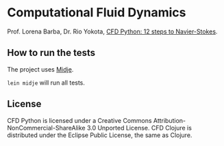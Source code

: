 # Computational Fluid Dynamics

Prof. Lorena Barba, Dr. Rio Yokota, [CFD Python: 12 steps to Navier-Stokes](http://lorenabarba.com/blog/cfd-python-12-steps-to-navier-stokes/).


## How to run the tests

The project uses [Midje](https://github.com/marick/Midje/).

`lein midje` will run all tests.


## License

CFD Python is licensed under a Creative Commons Attribution-NonCommercial-ShareAlike 3.0 Unported License.
CFD Clojure is distributed under the Eclipse Public License, the same as Clojure.

